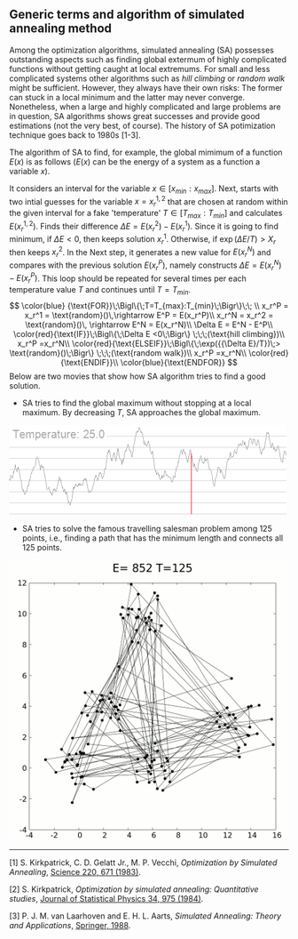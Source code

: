 ## Generic terms and algorithm of simulated annealing method

Among the optimization algorithms, simulated annealing (SA) possesses outstanding aspects such as finding global extermum of highly complicated functions without getting caught at local extremums. For small and less complicated systems other algorithms such as *hill climbing* or *random walk* might be sufficient. However, they always have their own risks: The former can stuck in a local minimum and the latter may never converge. Nonetheless, when a large and highly complicated and large problems are in question, SA algorithms shows great successes and provide good estimations (not the very best, of course). The history of SA potimization technique goes back to 1980s [1-3]. 



The algorithm of SA to find, for example, the global mimimum of a function $E(x)$ is as follows ($E(x)$ can be the energy of a system as a function a variable $x$). 

It considers an interval for the variable $x\in [x_{min}:x_{max}]$. Next, starts with two intial guesses for the variable $x=x_{r}^{1,2}$ that are chosen at random within the given interval for a fake 'temperature' $T\in [T_{max}:T_{min}]$ and calculates $E(x_{r}^{1,2})$. Finds their difference $\Delta E = E(x_r^2)-E(x_r^1)$. Since it is going to find minimum, if $\Delta E<0$, then keeps solution $x_r^1$. Otherwise, if $\exp({{\Delta E}/T})> X_r$ then keeps $x_r^2$. In the Next step, it generates a new value for $E(x_r^N)$ and compares with the previous solution $E(x_r^P)$, namely constructs  $\Delta E = E(x_r^N)-E(x_r^P)$. This loop should be repeated for several times per each temperature value $T$ and continues until $T = T_{min}$.
$$
\color{blue} {\text{FOR}}\;\Bigl\{\;T=T_{max}:T_{min}\;\Bigr\}\;\; \\
x_r^P = x_r^1 = \text{random}()\,\rightarrow E^P = E(x_r^P)\\
x_r^N = x_r^2 = \text{random}()\, \rightarrow E^N = E(x_r^N)\\
\Delta E = E^N - E^P\\
\color{red}{\text{IF}}\;\Bigl\{\;\Delta E <0\;\Bigr\} \;\;\;(\text{hill climbing})\\
x_r^P =x_r^N\\
\color{red}{\text{ELSEIF}}\;\Bigl\{\;\exp({{\Delta E}/T})\;> \text{random}()\;\Bigr\} \;\;\;(\text{random walk})\\
x_r^P =x_r^N\\
\color{red}{\text{ENDIF}}\\
\color{blue}{\text{ENDFOR}}
$$
Below are two movies that show how SA algorithm tries to find a good solution.



* SA tries to find the global maximum without stopping at a local maximum. By decreasing $T$, SA approaches the global maximum.



![Hill_Climbing_with_Simulated_Annealing](/figures/Hill_Climbing_with_Simulated_Annealing.gif)



* SA tries to solve the famous travelling salesman problem among 125 points, i.e., finding a path that has the minimum length and connects all 125 points. 


![Travelling_salesman_problem_solved_with_simulated_annealing](/figures/Travelling_salesman_problem_solved_with_simulated_annealing.gif)











----------------------------------------------------------------

[1] S. Kirkpatrick, C. D. Gelatt Jr., M. P. Vecchi, *Optimization by Simulated Annealing*, [Science 220, 671 (1983)](http://science.sciencemag.org/content/220/4598/671/tab-article-info).

[2] S. Kirkpatrick, *Optimization by simulated annealing: Quantitative studies*, [Journal of Statistical Physics 34, 975 (1984)](https://link.springer.com/article/10.1007/BF01009452).

[3] P. J. M. van Laarhoven and E. H. L. Aarts, *Simulated Annealing: Theory and Applications*, [Springer, 1988](https://www.springer.com/gp/book/9789027725134).

